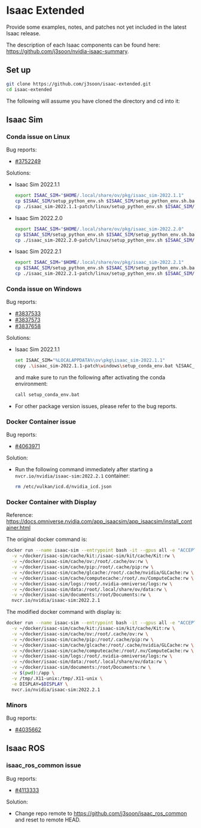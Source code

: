 # Isaac Extended

Provide some examples, notes, and patches not yet included in the latest Isaac release.

The description of each Isaac components can be found here: <https://github.com/j3soon/nvidia-isaac-summary>.

## Set up

```sh
git clone https://github.com/j3soon/isaac-extended.git
cd isaac-extended
```

The following will assume you have cloned the directory and cd into it:

## Isaac Sim

### Conda issue on Linux

Bug reports:

- [#3752249](https://github.com/j3soon/nvbugs/blob/master/3752249.md)

Solutions:

- Isaac Sim 2022.1.1
  ```sh
  export ISAAC_SIM="$HOME/.local/share/ov/pkg/isaac_sim-2022.1.1"
  cp $ISAAC_SIM/setup_python_env.sh $ISAAC_SIM/setup_python_env.sh.bak
  cp ./isaac_sim-2022.1.1-patch/linux/setup_python_env.sh $ISAAC_SIM/setup_python_env.sh
  ```
- Isaac Sim 2022.2.0
  ```sh
  export ISAAC_SIM="$HOME/.local/share/ov/pkg/isaac_sim-2022.2.0"
  cp $ISAAC_SIM/setup_python_env.sh $ISAAC_SIM/setup_python_env.sh.bak
  cp ./isaac_sim-2022.2.0-patch/linux/setup_python_env.sh $ISAAC_SIM/setup_python_env.sh
  ```
- Isaac Sim 2022.2.1
  ```sh
  export ISAAC_SIM="$HOME/.local/share/ov/pkg/isaac_sim-2022.2.1"
  cp $ISAAC_SIM/setup_python_env.sh $ISAAC_SIM/setup_python_env.sh.bak
  cp ./isaac_sim-2022.2.1-patch/linux/setup_python_env.sh $ISAAC_SIM/setup_python_env.sh
  ```

### Conda issue on Windows

Bug reports:

- [#3837533](https://github.com/j3soon/nvbugs/blob/master/3837533.md)
- [#3837573](https://github.com/j3soon/nvbugs/blob/master/3837573.md)
- [#3837658](https://github.com/j3soon/nvbugs/blob/master/3837658.md)

Solutions:

- Isaac Sim 2022.1.1
  ```sh
  set ISAAC_SIM="%LOCALAPPDATA%\ov\pkg\isaac_sim-2022.1.1"
  copy .\isaac_sim-2022.1.1-patch\windows\setup_conda_env.bat %ISAAC_SIM%\setup_conda_env.bat
  ```
  and make sure to run the following after activating the conda environment:
  ```sh
  call setup_conda_env.bat
  ```
- For other package version issues, please refer to the bug reports.

### Docker Container issue

Bug reports:

- [#4063971](https://github.com/j3soon/nvbugs/blob/master/4063971.md)

Solution:

- Run the following command immediately after starting a `nvcr.io/nvidia/isaac-sim:2022.2.1` container:
  ```sh
  rm /etc/vulkan/icd.d/nvidia_icd.json
  ```

### Docker Container with Display

Reference: <https://docs.omniverse.nvidia.com/app_isaacsim/app_isaacsim/install_container.html>

The original docker command is:

```sh
docker run --name isaac-sim --entrypoint bash -it --gpus all -e "ACCEPT_EULA=Y" --rm --network=host \
  -v ~/docker/isaac-sim/cache/kit:/isaac-sim/kit/cache/Kit:rw \
  -v ~/docker/isaac-sim/cache/ov:/root/.cache/ov:rw \
  -v ~/docker/isaac-sim/cache/pip:/root/.cache/pip:rw \
  -v ~/docker/isaac-sim/cache/glcache:/root/.cache/nvidia/GLCache:rw \
  -v ~/docker/isaac-sim/cache/computecache:/root/.nv/ComputeCache:rw \
  -v ~/docker/isaac-sim/logs:/root/.nvidia-omniverse/logs:rw \
  -v ~/docker/isaac-sim/data:/root/.local/share/ov/data:rw \
  -v ~/docker/isaac-sim/documents:/root/Documents:rw \
  nvcr.io/nvidia/isaac-sim:2022.2.1
```

The modified docker command with display is:

```sh
docker run --name isaac-sim --entrypoint bash -it --gpus all -e "ACCEPT_EULA=Y" --rm --network=host \
  -v ~/docker/isaac-sim/cache/kit:/isaac-sim/kit/cache/Kit:rw \
  -v ~/docker/isaac-sim/cache/ov:/root/.cache/ov:rw \
  -v ~/docker/isaac-sim/cache/pip:/root/.cache/pip:rw \
  -v ~/docker/isaac-sim/cache/glcache:/root/.cache/nvidia/GLCache:rw \
  -v ~/docker/isaac-sim/cache/computecache:/root/.nv/ComputeCache:rw \
  -v ~/docker/isaac-sim/logs:/root/.nvidia-omniverse/logs:rw \
  -v ~/docker/isaac-sim/data:/root/.local/share/ov/data:rw \
  -v ~/docker/isaac-sim/documents:/root/Documents:rw \
  -v $(pwd):/app \
  -v /tmp/.X11-unix:/tmp/.X11-unix \
  -e DISPLAY=$DISPLAY \
  nvcr.io/nvidia/isaac-sim:2022.2.1
```

### Minors

Bug reports:

- [#4035662](https://github.com/j3soon/nvbugs/blob/master/4035662.md)

## Isaac ROS

### isaac_ros_common issue

Bug reports:

- [#4113333](https://github.com/j3soon/nvbugs/blob/master/4113333.md)

Solution:

- Change repo remote to <https://github.com/j3soon/isaac_ros_common> and reset to remote HEAD.
